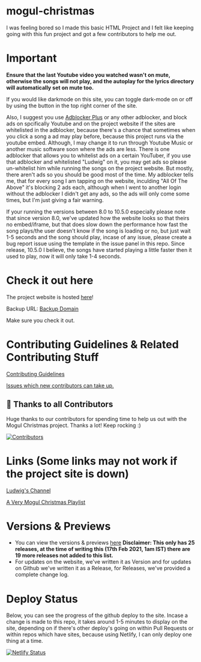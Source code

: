 # mogul-christmas

I was feeling bored so I made this basic HTML Project and I felt like keeping going with this fun project and got a few contributors to help me out. 

# Important 

**Ensure that the last Youtube video you watched wasn't on mute, otherwise the songs will not play, and the autoplay for the lyrics directory will automatically set on mute too.**

If you would like darkmode on this site, you can toggle dark-mode on or off by using the button in the top right corner of the site.

Also, I suggest you use [Adblocker Plus](https://mogulchristmas.kendalldoescoding.gq/adblockerplus) or any other adblocker, and block ads on spcifically Youtube and on the project website if the sites are whitelisted in the adblocker, because there's a chance that sometimes when you click a song a ad may play before, because this project runs via the youtube embed. Although, I may change it to run through Youtube Music or another music software soon where the ads are less. There is one adblocker that allows you to whitelist ads on a certain YouTuber, if you use that adblocker and whitelisted "Ludwig" on it, you may get ads so please un-whitelist him while running the songs on the project website. But mostly, there aren't ads so you should be good most of the time. My adblocker tells me, that for every song I am tapping on the website, inculding "All Of The Above" it's blocking 2 ads each, although when I went to another login without the adblocker I didn't get any ads, so the ads will only come some times, but I'm just giving a fair warning.

If your running the versions between 8.0 to 10.5.0 especially please note that since version 8.0, we've updated how the website looks so that theirs no embed/iframe, but that does slow down the performance how fast the song plays/the user doesn't know if the song is loading or no, but just wait 1-5 seconds and the song should play, incase of any issue, please create a bug report issue using the template in the issue panel in this repo. Since release, 10.5.0 I believe, the songs have started playing a little faster then it used to play, now it will only take 1-4 seconds.

# Check it out here
The project website is hosted [here](https://kendalldoescoding.gq/mogulchristmas)!

Backup URL: [Backup Domain](https://mogulchristmas.netlify.app)

Make sure you check it out.

# Contributing Guidelines & Related Contributing Stuff
[Contributing Guidelines](./.github/CONTRIBUTING.md)

[Issues which new contributors can take up.](https://github.com/KendallDoesCoding/mogul-christmas/contribute)

## 💪 Thanks to all Contributors

Huge thanks to our contributors for spending time to help us out with the Mogul Christmas project. Thanks a lot! Keep rocking :)

[![Contributors](https://contrib.rocks/image?repo=KendallDoesCoding/mogul-christmas)](https://github.com/KendallDoesCoding/mogul-christmas/graphs/contributors)

# Links (Some links may not work if the project site is down)
[Ludwig's Channel](https://mogulchristmas.kendalldoescoding.gq/ludwig)

[A Very Mogul Christmas Playlist](https://mogulchristmas.kendalldoescoding.gq/playlist)

# Versions & Previews
- You can view the versions & previews [here](https://github.com/KendallDoesCoding/mogul-christmas/wiki/Versions-&-Previews)
**Disclaimer: This only has 25 releases, at the time of writing this (17th Feb 2021, 1am IST) there are 19 more releases not added to this list.**
- For updates on the website, we've written it as Version and for updates on Github we've written it as a Release, for Releases, we've provided a complete change log.

# Deploy Status
Below, you can see the progress of the github deploy to the site. Incase a change is made to this repo, it takes around 1-5 minutes to display on the site, depending on if there's other deploy's going on within Pull Requests or within repos which have sites, because using Netlify, I can only deploy one thing at a time.

[![Netlify Status](https://api.netlify.com/api/v1/badges/c9a61158-0ccb-489e-ba45-85eafcf4bc3b/deploy-status)](https://app.netlify.com/sites/mogulchristmas/deploys)









